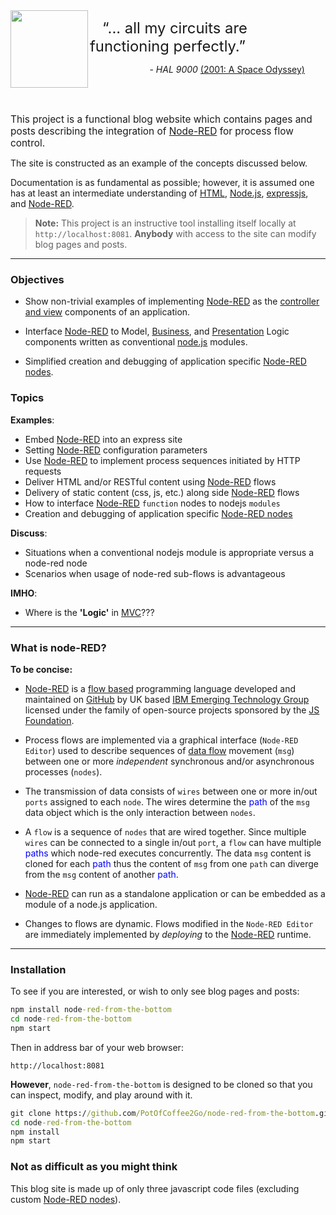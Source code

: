 <img align="left" src="https://codescullery.net/poc2go/site/images/HAL9000.png" width="124px">
<div>
 <p><span style="font-size: 1.7em;">&nbsp;&nbsp;&nbsp;&#8220;... all my circuits are functioning perfectly.&#8221;</span></p>
 <p><span style="font-size: 1em;padding-left:60px;">&nbsp;&nbsp;&nbsp;&nbsp;&nbsp;&nbsp;&nbsp;&nbsp;&nbsp;- <i>HAL 9000</i>
    <a href="https://en.wikiquote.org/wiki/2001:_A_Space_Odyssey_(film)">(2001: A Space Odyssey)</a> </span></p>
</div>
<br><br>

<span style="font-size: 1.1em;"> This project is a functional blog website which contains pages and posts describing the integration of [Node-RED](https://nodered.org/) for process flow control.

The site is constructed as an example of the concepts discussed below.</span>

Documentation is as fundamental as possible; however, it is assumed one has at least an intermediate understanding of [HTML](https://en.wikipedia.org/wiki/HTML),  [Node.js](https://nodejs.org/), [expressjs](https://expressjs.com/), and [Node-RED](https://nodered.org/).

 > **Note:** This project is an instructive tool installing itself locally at `http://localhost:8081`. **Anybody** with access to the site can modify blog pages and posts. 

----

### Objectives
 - Show non-trivial examples of implementing [Node-RED](https://nodered.org/) as the [controller and view](https://en.wikipedia.org/wiki/Model%E2%80%93view%E2%80%93controller) components of an application.

 - Interface [Node-RED](https://nodered.org/) to Model, [Business](https://en.wikipedia.org/wiki/Business_logic), and [Presentation](https://en.wikipedia.org/wiki/Presentation_logic) Logic components written as conventional [node.js](https://nodejs.org/en/) modules.

 - Simplified creation and debugging of application specific [Node-RED nodes](https://nodered.org/docs/creating-nodes/).

### Topics

**Examples**:
 - Embed [Node-RED](https://nodered.org/) into an express site
 - Setting [Node-RED](https://nodered.org/) configuration parameters
 - Use [Node-RED](https://nodered.org/) to implement process sequences initiated by HTTP requests
 - Deliver HTML and/or RESTful content using [Node-RED](https://nodered.org/) flows
 - Delivery of static content (css, js, etc.) along side [Node-RED](https://nodered.org/) flows
 - How to interface [Node-RED](https://nodered.org/) `function` nodes to nodejs `modules`
 - Creation and debugging of application specific [Node-RED nodes](https://nodered.org/docs/creating-nodes/)

**Discuss**:
 - Situations when a conventional nodejs module is appropriate versus a node-red node
 - Scenarios when usage of node-red sub-flows is advantageous

**IMHO**:
 - Where is the **'Logic'** in [MVC](https://en.wikipedia.org/wiki/Model%E2%80%93view%E2%80%93controller)???

----

### What is node-RED?
**To be concise:**

 - [Node-RED](https://nodered.org/) is a [flow based](https://en.wikipedia.org/wiki/Flow-based_programming) programming language developed and maintained on [GitHub](https://github.com/node-red) by UK based [IBM Emerging Technology Group](https://emerging-technology.co.uk/) licensed under the family of open-source projects sponsored by the [JS Foundation](https://js.foundation/community/projects).

 - Process flows are implemented via a graphical interface (`Node-RED Editor`) used to describe sequences of [data flow](https://en.wikipedia.org/wiki/Dataflow_programming) movement (`msg`) between one or more _independent_ synchronous and/or asynchronous processes (`nodes`).

 - The transmission of data consists of `wires` between one or more in/out `ports` assigned to each `node`. The wires determine the <span style="color:blue;">path</span> of the `msg` data object which is the only interaction between `nodes`.

 - A `flow` is a sequence of `nodes` that are wired together. Since multiple `wires` can be connected to a single in/out `port`, a `flow` can have multiple  <span style="color:blue;">paths</span> which node-red executes concurrently. The data `msg` content is cloned for each <span style="color:blue;">path</span> thus the content of `msg` from one `path` can diverge from the `msg` content of another <span style="color:blue;">path</span>.

 - [Node-RED](https://nodered.org/) can run as a standalone application or can be embedded as a module of a node.js application.
 
 - Changes to flows are dynamic. Flows modified in the `Node-RED Editor` are immediately implemented by _deploying_ to the [Node-RED](https://nodered.org/) runtime.

----

### Installation
To see if you are interested, or wish to only see blog pages and posts:
```bat
npm install node-red-from-the-bottom
cd node-red-from-the-bottom
npm start
```
Then in address bar of your web browser:
```
http://localhost:8081
```

**However**, `node-red-from-the-bottom` is designed to be cloned so that you can inspect, modify, and play around with it.
```bat
git clone https://github.com/PotOfCoffee2Go/node-red-from-the-bottom.git
cd node-red-from-the-bottom
npm install
npm start
```

### Not as difficult as you might think
This blog site is made up of only three javascript code files (excluding custom [Node-RED nodes](https://nodered.org/docs/creating-nodes/)).

